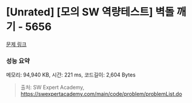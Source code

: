 # [Unrated] [모의 SW 역량테스트] 벽돌 깨기 - 5656 

[문제 링크](https://swexpertacademy.com/main/code/problem/problemDetail.do?contestProbId=AWXRQm6qfL0DFAUo) 

### 성능 요약

메모리: 94,940 KB, 시간: 221 ms, 코드길이: 2,604 Bytes



> 출처: SW Expert Academy, https://swexpertacademy.com/main/code/problem/problemList.do